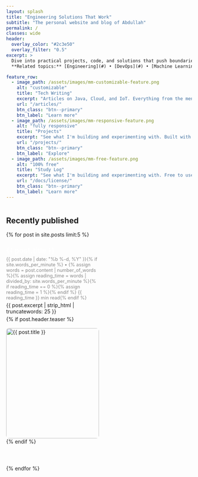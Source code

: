 ```yaml
---
layout: splash
title: "Engineering Solutions That Work"
subtitle: "The personal website and blog of Abdullah"
permalink: /
classes: wide
header:
  overlay_color: "#2c3e50"
  overlay_filter: "0.5"
excerpt: >
  Dive into practical projects, code, and solutions that push boundaries.<br><br>
  **Related topics:** [Engineering](#) • [DevOps](#) • [Machine Learning](#)

feature_row:
  - image_path: /assets/images/mm-customizable-feature.png
    alt: "customizable"
    title: "Tech Writing"
    excerpt: "Articles on Java, Cloud, and IoT. Everything from the menus, sidebars, comments, and more can be configured or set with YAML Front Matter."
    url: "/articles/"
    btn_class: "btn--primary"
    btn_label: "Learn more"
  - image_path: /assets/images/mm-responsive-feature.png
    alt: "fully responsive"
    title: "Projects"
    excerpt: "See what I'm building and experimenting with. Built with HTML5 + CSS3. All layouts are fully responsive with helpers to augment your content."
    url: "/projects/"
    btn_class: "btn--primary"
    btn_label: "Explore"
  - image_path: /assets/images/mm-free-feature.png
    alt: "100% free"
    title: "Study Log"
    excerpt: "See what I'm building and experimenting with. Free to use however you want under the MIT License. Clone it, fork it, customize it... whatever!"
    url: "/docs/license/"
    btn_class: "btn--primary"
    btn_label: "Learn more"
---
```


<div class="recent-posts" style="width: 50%; float: left; padding-right: 1rem;">
  <h2>Recently published</h2>
  <div class="entries-list" style="text-align: left;">
    {% for post in site.posts limit:5 %}
      <article class="recent-post archive__item" style="margin-bottom: 2rem; padding-bottom: 1.5rem;">
        <h3 style="margin-bottom: 0.2em;"><a href="{{ post.url }}" style="text-decoration: none; color: white; font-weight: bold; font-size: 1.2em;" onmouseover="this.style.textDecoration='underline'" onmouseout="this.style.textDecoration='none'">{{ post.title }}</a></h3>
        <p class="post-meta" style="color: #888; font-size: 0.9em; margin: 0.2em 0;">{{ post.date | date: "%b %-d, %Y" }}{% if site.words_per_minute %} • {% assign words = post.content | number_of_words %}{% assign reading_time = words | divided_by: site.words_per_minute %}{% if reading_time == 0 %}{% assign reading_time = 1 %}{% endif %} {{ reading_time }} min read{% endif %}</p>
        <p style="margin: 0.3em 0;">{{ post.excerpt | strip_html | truncatewords: 25 }}</p>
        {% if post.header.teaser %}
          <div class="archive__item-teaser" style="margin-top: 1rem;">
            <a href="{{ post.url }}" class="post-thumbnail">
              <img src="{{ post.header.teaser | relative_url }}" alt="{{ post.title }}" style="width: 100%; height: 300px; object-fit: cover; border-radius: 8px;">
            </a>
          </div>
        {% endif %}
      </article>
    {% endfor %}
  </div>
</div>
<div style="clear: both;"></div>